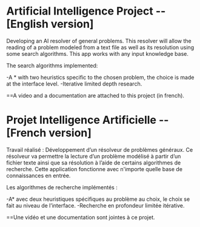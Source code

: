 
# Artificial Intelligence Project -- [English version]
Developing an AI resolver of general problems. This resolver will allow the reading of a problem modeled from a text file as well as its resolution using some search algorithms. This app works with any input knowledge base.

The search algorithms implemented:

-A * with two heuristics specific to the chosen problem, the choice is made at the interface level.
-Iterative limited depth research.

==A video and a documentation are attached to this project (in french).  


# Projet Intelligence Artificielle -- [French version]
Travail réalisé :
Développement d’un résolveur de problèmes généraux. Ce résolveur va permettre la lecture d’un problème modélisé à partir d’un fichier texte ainsi que sa résolution à l’aide de certains algorithmes de recherche. Cette application fonctionne avec n'importe quelle base de connaissances en entrée.

Les algorithmes de recherche implémentés : 

-A* avec deux heuristiques spécifiques au problème au choix, le choix se fait au niveau de l’interface.
-Recherche en profondeur limitée itérative.

==Une vidéo et une documentation sont jointes à ce projet.
